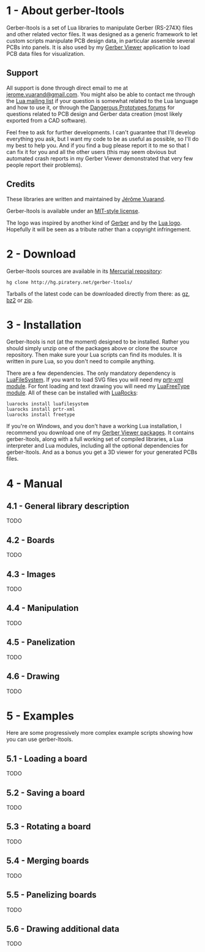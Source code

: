 # 1 - About gerber-ltools

Gerber-ltools is a set of Lua libraries to manipulate Gerber (RS-274X) files and other related vector files. It was designed as a generic framework to let custom scripts manipulate PCB design data, in particular assemble several PCBs into panels. It is also used by my [Gerber Viewer](http://piratery.net/grbv/) application to load PCB data files for visualization.

## Support

All support is done through direct email to me at [jerome.vuarand@gmail.com](mailto:jerome.vuarand@gmail.com). You might also be able to contact me through the [Lua mailing list](http://www.lua.org/lua-l.html) if your question is somewhat related to the Lua language and how to use it, or through the [Dangerous Prototypes forums](http://dangerousprototypes.com/forum/) for questions related to PCB design and Gerber data creation (most likely exported from a CAD software).

Feel free to ask for further developments. I can't guarantee that I'll develop everything you ask, but I want my code to be as useful as possible, so I'll do my best to help you. And if you find a bug please report it to me so that I can fix it for you and all the other users (this may seem obvious but automated crash reports in my Gerber Viewer demonstrated that very few people report their problems).

## Credits

These libraries are written and maintained by [Jérôme Vuarand](mailto:jerome.vuarand@gmail.com).

Gerber-ltools is available under an [MIT-style license](LICENSE.txt).

The logo was inspired by another kind of [Gerber](http://www.gerber.com/) and by the [Lua logo](http://www.lua.org/images/). Hopefully it will be seen as a tribute rather than a copyright infringement.

# 2 - Download

Gerber-ltools sources are available in its [Mercurial repository](http://hg.piratery.net/gerber-ltools/):

    hg clone http://hg.piratery.net/gerber-ltools/

Tarballs of the latest code can be downloaded directly from there: as [gz](http://hg.piratery.net/gerber-ltools/get/tip.tar.gz), [bz2](http://hg.piratery.net/gerber-ltools/get/tip.tar.bz2) or [zip](http://hg.piratery.net/gerber-ltools/get/tip.zip).

# 3 - Installation

Gerber-ltools is not (at the moment) designed to be installed. Rather you should simply unzip one of the packages above or clone the source repository. Then make sure your Lua scripts can find its modules. It is written in pure Lua, so you don't need to compile anything.

There are a few dependencies. The only mandatory dependency is [LuaFileSystem](http://keplerproject.github.io/luafilesystem/). If you want to load SVG files you will need my [prtr-xml module](https://bitbucket.org/doub/xml). For font loading and text drawing you will need my [LuaFreeType module](https://bitbucket.org/doub/luafreetype). All of these can be installed with [LuaRocks](http://luarocks.org/):

    luarocks install luafilesystem
	luarocks install prtr-xml
	luarocks install freetype

If you're on Windows, and you don't have a working Lua installation, I recommend you download one of my [Gerber Viewer packages](http://piratery.net/grbv/downloads/). It contains gerber-ltools, along with a full working set of compiled libraries, a Lua interpreter and Lua modules, including all the optional dependencies for gerber-ltools. And as a bonus you get a 3D viewer for your generated PCBs files.

# 4 - Manual


## 4.1 - General library description

TODO

## 4.2 - Boards

TODO

## 4.3 - Images

TODO

## 4.4 - Manipulation

TODO

## 4.5 - Panelization

TODO

## 4.6 - Drawing

TODO

# 5 - Examples

Here are some progressively more complex example scripts showing how you can use gerber-ltools.

## 5.1 - Loading a board

TODO

## 5.2 - Saving a board

TODO

## 5.3 - Rotating a board

TODO

## 5.4 - Merging boards

TODO

## 5.5 - Panelizing boards

TODO

## 5.6 - Drawing additional data

TODO

